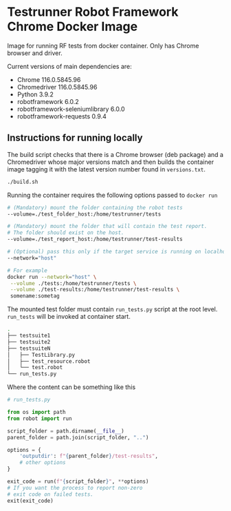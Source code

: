 # Testrunner Robot Framework Chrome Docker Image

Image for running RF tests from docker container. Only has Chrome browser and driver.

Current versions of main dependencies are:

- Chrome 116.0.5845.96
- Chromedriver 116.0.5845.96
- Python 3.9.2
- robotframework 6.0.2
- robotframework-seleniumlibrary 6.0.0
- robotframework-requests 0.9.4

## Instructions for running locally

The build script checks that there is a Chrome browser (deb package) and a Chromedriver whose major versions match and then builds the container image tagging it with the latest version number found in `versions.txt`.

```sh
./build.sh
```

Running the container requires the following options passed to `docker run`

```sh
# (Mandatory) mount the folder containing the robot tests
--volume=./test_folder_host:/home/testrunner/tests

# (Mandatory) mount the folder that will contain the test report.
# The folder should exist on the host.
--volume=./test_report_host:/home/testrunner/test-results

# (Optional) pass this only if the target service is running on localhost outside docker
--network="host"

# For example
docker run --network="host" \
 --volume ./tests:/home/testrunner/tests \
 --volume ./test-results:/home/testrunner/test-results \
 somename:sometag
```

The mounted test folder must contain `run_tests.py` script at the root level. `run_tests` will be invoked at container start.

```sh
.
├── testsuite1
├── testsuite2
├── testsuiteN
│   ├── TestLibrary.py
│   ├── test_resource.robot
│   └── test.robot
└── run_tests.py
```

Where the content can be something like this

```python
# run_tests.py

from os import path
from robot import run

script_folder = path.dirname(__file__)
parent_folder = path.join(script_folder, "..")

options = {
    'outputdir': f"{parent_folder}/test-results",
    # other options
}

exit_code = run(f"{script_folder}", **options)
# If you want the process to report non-zero
# exit code on failed tests.
exit(exit_code)
```
